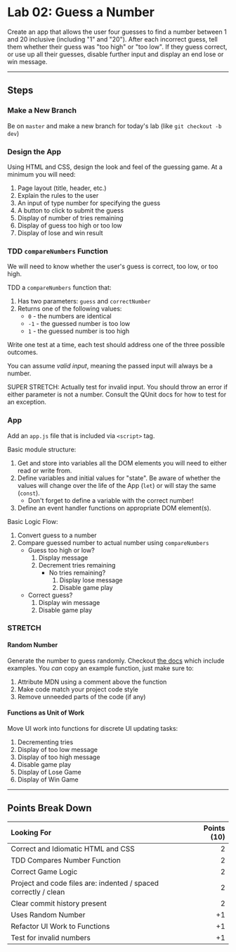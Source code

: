Lab 02: Guess a Number
===

Create an app that allows the user four guesses to find a number between 1 and 20 inclusive (including "1" and "20"). After each incorrect guess, tell them whether 
their guess was "too high" or "too low". If they guess correct, or use up all 
their guesses, disable further input and display an end lose or win message.

---

## Steps

### Make a New Branch

Be on `master` and make a new branch for today's lab (like
`git checkout -b dev`)

### Design the App

Using HTML and CSS, design the look and feel of the guessing game. At a minimum you
will need:
1. Page layout (title, header, etc.)
1. Explain the rules to the user
1. An input of type number for specifying the guess
1. A button to click to submit the guess
1. Display of number of tries remaining
1. Display of guess too high or too low
1. Display of lose and win result

### TDD `compareNumbers` Function

We will need to know whether the user's guess is correct, too low, or too high.

TDD a `compareNumbers` function that:
1. Has two parameters: `guess` and `correctNumber`
1. Returns one of the following values:
   - `0` - the numbers are identical
   - `-1` - the guessed number is too low
   - `1` - the guessed number is too high

Write one test at a time, each test should address one of the three possible outcomes.

You can assume _valid input_, meaning the passed input will always be a number.

SUPER STRETCH: Actually test for invalid input. You should throw an error if either parameter is not a number. Consult the QUnit docs for how to test for an exception.

### App

Add an `app.js` file that is included via `<script>` tag.

Basic module structure:
1. Get and store into variables all the DOM elements you will need to either
read or write from.
2. Define variables and initial values for "state". Be aware of whether the values will change over the life of the App (`let`) or will stay the same (`const`). 
   - Don't forget to define a variable with the correct number!
3. Define an event handler functions on appropriate DOM element(s).

Basic Logic Flow:

1. Convert guess to a number
1. Compare guessed number to actual number using `compareNumbers`
   - Guess too high or low?
      1. Display message
      1. Decrement tries remaining
         - No tries remaining?
            1. Display lose message
            1. Disable game play
   - Correct guess?
      1. Display win message
      1. Disable game play

### STRETCH

#### Random Number

Generate the number to guess randomly. Checkout [the docs](https://developer.mozilla.org/en-US/docs/Web/JavaScript/Reference/Global_Objects/Math/random) which include examples. You _can_ copy an example function, just make sure to:
1. Attribute MDN using a comment above the function
1. Make code match your project code style
1. Remove unneeded parts of the code (if any)

#### Functions as Unit of Work

Move UI work into functions for discrete UI updating tasks:
1. Decrementing tries
1. Display of too low message
1. Display of too high message
1. Disable game play
1. Display of Lose Game
1. Display of Win Game

---

## Points Break Down

Looking For | Points (10)
:--|--:
Correct and Idiomatic HTML and CSS | 2 
TDD Compares Number Function | 2
Correct Game Logic | 2
Project and code files are: indented / spaced correctly / clean | 2
Clear commit history present | 2 
Uses Random Number | +1
Refactor UI Work to Functions | +1
Test for invalid numbers | +1